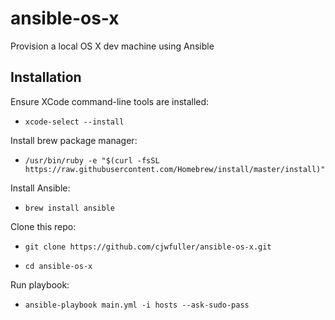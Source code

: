 # ansible-os-x

Provision a local OS X dev machine using Ansible

## Installation

Ensure XCode command-line tools are installed:

* `xcode-select --install`

Install brew package manager:

* `/usr/bin/ruby -e "$(curl -fsSL https://raw.githubusercontent.com/Homebrew/install/master/install)"`

Install Ansible:

* `brew install ansible`

Clone this repo:

* `git clone https://github.com/cjwfuller/ansible-os-x.git`

* `cd ansible-os-x`

Run playbook:

* `ansible-playbook main.yml -i hosts --ask-sudo-pass`
